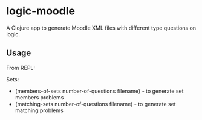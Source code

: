 # logic-moodle

A Clojure app to generate Moodle XML files with different type questions on logic.

## Usage

From REPL:

Sets:
* (members-of-sets number-of-questions filename) - to generate set members problems
* (matching-sets number-of-questions filename) - to generate set matching problems



